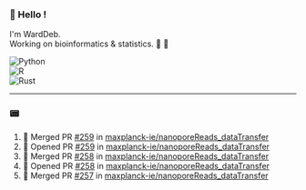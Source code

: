 ### :robot: Hello !

I'm WardDeb.  
Working on bioinformatics & statistics. 🧬 🧪  

![Python](https://img.shields.io/badge/python-3670A0?style=for-the-badge&logo=python&logoColor=ffdd54)  
![R](https://img.shields.io/badge/r-%23276DC3.svg?style=for-the-badge&logo=r&logoColor=white)  
![Rust](https://img.shields.io/badge/rust-%23000000.svg?style=for-the-badge&logo=rust&logoColor=white)  

---

### :pager:

<!--START_SECTION:activity-->
1. 🎉 Merged PR [#259](https://github.com/maxplanck-ie/nanoporeReads_dataTransfer/pull/259) in [maxplanck-ie/nanoporeReads_dataTransfer](https://github.com/maxplanck-ie/nanoporeReads_dataTransfer)
2. 💪 Opened PR [#259](https://github.com/maxplanck-ie/nanoporeReads_dataTransfer/pull/259) in [maxplanck-ie/nanoporeReads_dataTransfer](https://github.com/maxplanck-ie/nanoporeReads_dataTransfer)
3. 🎉 Merged PR [#258](https://github.com/maxplanck-ie/nanoporeReads_dataTransfer/pull/258) in [maxplanck-ie/nanoporeReads_dataTransfer](https://github.com/maxplanck-ie/nanoporeReads_dataTransfer)
4. 💪 Opened PR [#258](https://github.com/maxplanck-ie/nanoporeReads_dataTransfer/pull/258) in [maxplanck-ie/nanoporeReads_dataTransfer](https://github.com/maxplanck-ie/nanoporeReads_dataTransfer)
5. 🎉 Merged PR [#257](https://github.com/maxplanck-ie/nanoporeReads_dataTransfer/pull/257) in [maxplanck-ie/nanoporeReads_dataTransfer](https://github.com/maxplanck-ie/nanoporeReads_dataTransfer)
<!--END_SECTION:activity-->

